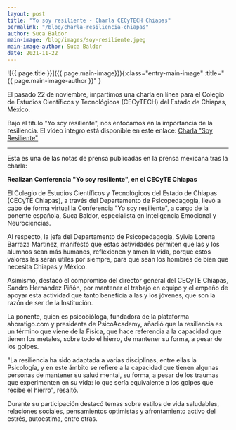 ```yaml
---
layout: post
title: "Yo soy resiliente - Charla CECyTECH Chiapas"
permalink: "/blog/charla-resiliencia-chiapas"
author: Suca Baldor
main-image: /blog/images/soy-resiliente.jpeg
main-image-author: Suca Baldor
date: 2021-11-22
---
```


![{{ page.title }}]({{ page.main-image}}){:class="entry-main-image" :title="{{ page.main-image-author }}" }

El pasado 22 de noviembre, impartimos una charla en línea para el Colegio de Estudios Científicos y Tecnológicos (CECyTECH) del Estado de Chiapas, México.

Bajo el título "Yo soy resiliente", nos enfocamos en la importancia de la resiliencia. El vídeo integro está disponible en este enlace: [Charla "Soy Resiliente"](https://www.facebook.com/watch/?v=10155278547321729)

---

Esta es una de las notas de prensa publicadas en la prensa mexicana tras la charla:

**Realizan Conferencia "Yo soy resiliente", en el CECyTE Chiapas**

El Colegio de Estudios Científicos y Tecnológicos del Estado de Chiapas (CECyTE Chiapas), a través del Departamento de Psicopedagogía, llevó a cabo de forma virtual la Conferencia "Yo soy resiliente", a cargo de la ponente española, Suca Baldor, especialista en Inteligencia Emocional y Neurociencias.

Al respecto, la jefa del Departamento de Psicopedagogía, Sylvia Lorena Barraza Martínez, manifestó que estas actividades permiten que las y los alumnos sean más humanos, reflexionen y amen la vida, porque estos valores les serán útiles por siempre, para que sean los hombres de bien que necesita Chiapas y México.

Asimismo, destacó el compromiso del director general del CECyTE Chiapas, Sandro Hernández Piñón, por mantener el trabajo en equipo y el empeño de apoyar esta actividad que tanto beneficia a las y los jóvenes, que son la razón de ser de la Institución.

La ponente, quien es psicobióloga, fundadora de la plataforma ahoratigo.com y presidenta de PsicoAcademy, añadió que la resiliencia es un término que viene de la Física, que hace referencia a la capacidad que tienen los metales, sobre todo el hierro, de mantener su forma, a pesar de los golpes.

"La resiliencia ha sido adaptada a varias disciplinas, entre ellas la Psicología, y en este ámbito se refiere a la capacidad que tienen algunas personas de mantener su salud mental, su forma, a pesar de los traumas que experimenten en su vida: lo que sería equivalente a los golpes que recibe el hierro", resaltó.

Durante su participación destacó temas sobre estilos de vida saludables, relaciones sociales, pensamientos optimistas y afrontamiento activo del estrés, autoestima, entre otras.
